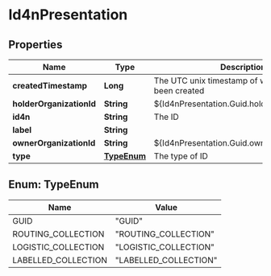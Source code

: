 
# Id4nPresentation

## Properties
Name | Type | Description | Notes
------------ | ------------- | ------------- | -------------
**createdTimestamp** | **Long** | The UTC unix timestamp of when this ID has been created | 
**holderOrganizationId** | **String** | ${Id4nPresentation.Guid.holderOrganizationId} |  [optional]
**id4n** | **String** | The ID | 
**label** | **String** |  |  [optional]
**ownerOrganizationId** | **String** | ${Id4nPresentation.Guid.ownerOrganizationId} |  [optional]
**type** | [**TypeEnum**](#TypeEnum) | The type of ID | 


<a name="TypeEnum"></a>
## Enum: TypeEnum
Name | Value
---- | -----
GUID | &quot;GUID&quot;
ROUTING_COLLECTION | &quot;ROUTING_COLLECTION&quot;
LOGISTIC_COLLECTION | &quot;LOGISTIC_COLLECTION&quot;
LABELLED_COLLECTION | &quot;LABELLED_COLLECTION&quot;



